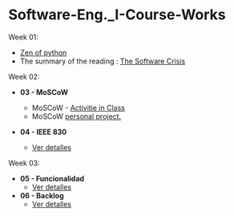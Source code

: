 # Software-Eng._I-Course-Works

Week 01:
- [Zen of python](Semana_1/01.Zen_python.md) 
- The summary of the reading : [The Software Crisis](Semana_1/02.Software_crisis.pdf)


Week 02:
- **03 - MoSCoW**
  - MoSCoW - [Activitie in Class](semana_2/S2_1_Tecnica_MoSCoW.pdf)
  - MoSCoW [personal project.](semana_2/v01_Proyect_finanzas.pdf)
    
- **04 - IEEE 830**
  - [Ver detalles](PORTAFOLIO_UI/04_IEEE-830.pdf) 

Week 03:
- **05 - Funcionalidad**
  - [Ver detalles](PORTAFOLIO_UI/03_MoSCoW_Proyect.pdf)
- **06 - Backlog**
  - [Ver detalles](PORTAFOLIO_UI/07_Blacklog-Proyect.pdf)

